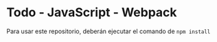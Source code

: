 # Todo - JavaScript - Webpack

Para usar este repositorio, deberán ejecutar el comando de ```npm install```


